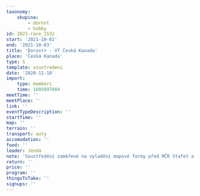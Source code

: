 ```yaml
---
taxonomy:
    skupina:
        - dorost
        - hobby
id: 2021-race_1532
start: '2021-10-02'
end: '2021-10-03'
title: 'Dorost+ - VT Česká Kanada'
place: 'Česká Kanada'
type: S
template: soustredeni
date: '2020-11-18'
import:
    type: members
    time: 1605697804
meetTime: ''
meetPlace: ''
link: ''
eventTypeDescription: ''
startTime: ''
map: ''
terrain: ''
transport: auty
accomodation: ''
food: ''
leader: Jenda
note: 'Soustředění zaměřené na vyladění mapové formy před MČR štafet a družstev.'
return: ''
price: ''
program: ''
thingsToTake: ''
signups: ''
---
```


